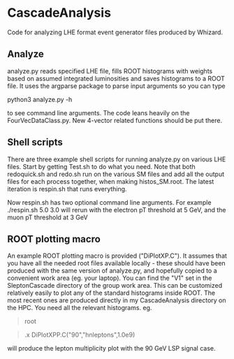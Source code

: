 # CascadeAnalysis
Code for analyzing LHE format event generator files produced by Whizard.

## Analyze
analyze.py reads specified LHE file, fills ROOT histograms with weights based on 
assumed integrated luminosities and saves histograms to a ROOT file. 
It uses the argparse package to parse  input arguments so you can type

python3 analyze.py -h 

to see command line arguments. The code leans heavily on the FourVecDataClass.py. 
New 4-vector related functions should be put there.

## Shell scripts
There are three example shell scripts for running analyze.py on various LHE files.
Start by getting Test.sh to do what you need.
Note that both redoquick.sh and redo.sh run on the various SM files and add all 
the output files for each process together, when making histos_SM.root.
The latest iteration is respin.sh that runs everything.

Now respin.sh has two optional command line arguments.
For example
./respin.sh 5.0 3.0
will rerun with the electron pT threshold at 5 GeV, and the muon pT threshold at 3 GeV

## ROOT plotting macro
An example ROOT plotting macro is provided ("DiPlotXP.C"). 
It assumes that you have all the needed root files available locally - these 
should have been produced with the same version of analyze.py, and hopefully copied to 
a convenient work area (eg. your laptop).
You can find the "V1" set in the SleptonCascade directory of the group work area.
This can be customized relatively easily to plot any of the standard histograms 
inside ROOT. The most recent ones are produced directly in my CascadeAnalysis directory 
on the HPC. You need all the relevant histograms.
eg.
> root

> .x DiPlotXPP.C("90","hnleptons",1.0e9) 

will produce the lepton multiplicity plot with the 90 GeV LSP signal case. 
